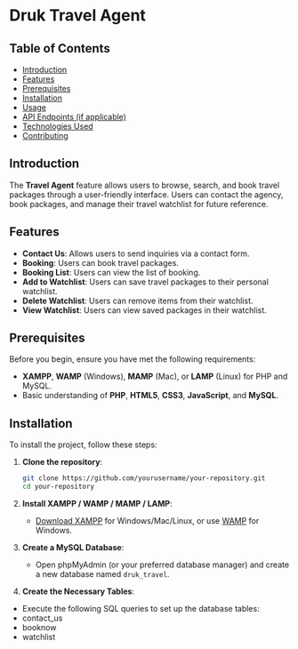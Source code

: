 # Druk Travel Agent

## Table of Contents
- [Introduction](#introduction)
- [Features](#features)
- [Prerequisites](#prerequisites)
- [Installation](#installation)
- [Usage](#usage)
- [API Endpoints (if applicable)](#api-endpoints-if-applicable)
- [Technologies Used](#technologies-used)
- [Contributing](#contributing)

## Introduction
The **Travel Agent** feature allows users to browse, search, and book travel packages through a user-friendly interface. Users can contact the agency, book packages, and manage their travel watchlist for future reference.

## Features
- **Contact Us**: Allows users to send inquiries via a contact form.
- **Booking**: Users can book travel packages.
- **Booking List**: Users can view the list of booking.
- **Add to Watchlist**: Users can save travel packages to their personal watchlist.
- **Delete Watchlist**: Users can remove items from their watchlist.
- **View Watchlist**: Users can view saved packages in their watchlist.
  
## Prerequisites
Before you begin, ensure you have met the following requirements:
- **XAMPP**, **WAMP** (Windows), **MAMP** (Mac), or **LAMP** (Linux) for PHP and MySQL.
- Basic understanding of **PHP**, **HTML5**, **CSS3**, **JavaScript**, and **MySQL**.
  
## Installation
To install the project, follow these steps:

1. **Clone the repository**:
   ```bash
   git clone https://github.com/yourusername/your-repository.git
   cd your-repository
2. **Install XAMPP / WAMP / MAMP / LAMP**:
   - [Download XAMPP](https://www.apachefriends.org/index.html) for Windows/Mac/Linux, or use [WAMP](http://www.wampserver.com/en/) for Windows.

3. **Create a MySQL Database**:
   - Open phpMyAdmin (or your preferred database manager) and create a new database named `druk_travel`.

4. **Create the Necessary Tables**:
  - Execute the following SQL queries to set up the database tables:
   - contact_us
   - booknow
   - watchlist
